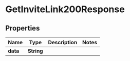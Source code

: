 

# GetInviteLink200Response


## Properties

| Name | Type | Description | Notes |
|------------ | ------------- | ------------- | -------------|
|**data** | **String** |  |  |



